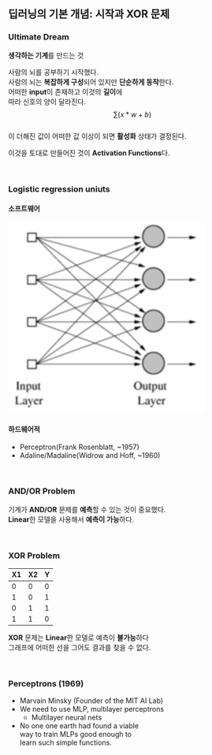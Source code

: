 ## 딥러닝의 기본 개념: 시작과 XOR 문제

### Ultimate Dream
**생각하는 기계**를 만드는 것<br/>

사람의 뇌를 공부하기 시작했다.<br/>
사람의 뇌는 **복잡하게 구성**되어 있지만 **단순하게 동작**한다.<br/>
어떠한 **input**이 존재하고 이것의 **길이**에 <br/>
따라 신호의 양이 달라진다. $$ \sum{(x * w + b)} $$ <br/>
이 더해진 값이 어떠한 값 이상이 되면 **활성화** 상태가 결정된다.<br/>


이것을 토대로 만들어진 것이 **Activation Functions**다.

<br/>

### Logistic regression uniuts
#### 소프트웨어
<img src="./1.png" width="400" height="auto" alt="아직 안만듬">

#### 하드웨어적
- Perceptron(Frank Rosenblatt, ~1957)
- Adaline/Madaline(Widrow and Hoff, ~1960)

<br/>

### AND/OR Problem
기계가 **AND/OR** 문제를 **예측**할 수 있는 것이 중요했다.<br/>
**Linear**한 모델을 사용해서 **예측이 가능**하다.<br/>

<br/>

### XOR Problem
| X1  | X2  | Y   |
| --- | --- | --- |
| 0   | 0   | 0   |
| 1   | 0   | 1   | 
| 0   | 1   | 1   |
| 1   | 1   | 0   |

**XOR** 문제는 **Linear**한 모델로 예측이 **불가능**하다<br/>
그래프에 어떠한 선을 그어도 결과를 찾을 수 없다.<br/>

<br/>

### Perceptrons (1969)
- Marvain Minsky (Founder of the MIT AI Lab)
- We need to use MLP, multilayer perceptrons<br/>
    + Multilayer neural nets
- No one one earth had found a viable<br/>
way to train MLPs good enough to<br/>
learn such simple functions.
